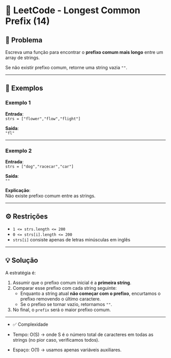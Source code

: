 # 🚀 LeetCode - Longest Common Prefix (14)

## 📌 Problema
Escreva uma função para encontrar o **prefixo comum mais longo** entre um array de strings.

Se não existir prefixo comum, retorne uma string vazia `""`.

---

## 📖 Exemplos

### Exemplo 1
**Entrada**:  
`strs = ["flower","flow","flight"]`  

**Saída**:  
`"fl"`  

---

### Exemplo 2
**Entrada**:  
`strs = ["dog","racecar","car"]`  

**Saída**:  
`""`  

**Explicação**:  
Não existe prefixo comum entre as strings.  

---

## ⚙️ Restrições
- `1 <= strs.length <= 200`  
- `0 <= strs[i].length <= 200`  
- `strs[i]` consiste apenas de letras minúsculas em inglês  

---

## 💡 Solução

A estratégia é:  
1. Assumir que o prefixo comum inicial é a **primeira string**.  
2. Comparar esse prefixo com cada string seguinte:  
   - Enquanto a string atual **não começar com o prefixo**, encurtamos o prefixo removendo o último caractere.  
   - Se o prefixo se tornar vazio, retornamos `""`.  
3. No final, o `prefix` será o maior prefixo comum.  

---

- ✅ Complexidade

- Tempo: O(S) → onde S é o número total de caracteres em todas as strings (no pior caso, verificamos todos).

- Espaço: O(1) → usamos apenas variáveis auxiliares.